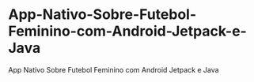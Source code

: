 # App-Nativo-Sobre-Futebol-Feminino-com-Android-Jetpack-e-Java
App Nativo Sobre Futebol Feminino com Android Jetpack e Java
